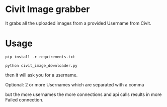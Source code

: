 # Civit Image grabber

It grabs all the uploaded images from a provided Username from Civit.  

# Usage 
```
pip install -r requirements.txt
```
```
python civit_image_downloader.py  
```
then it will ask you for a username.  

Optional: 2 or more Usernames which are separated with a comma

but the more usernames the more connections and api calls results in more Failed connection. 
